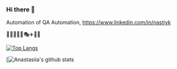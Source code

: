 ### Hi there 👋

Automation of QA Automation, https://www.linkedin.com/in/nastiyk

👩‍💻💃🚴‍♀️🎭✈️🍲🌺 
<!--
**nastiykr/nastiykr** is a ✨ _special_ ✨ repository because its `README.md` (this file) appears on your GitHub profile.

Here are some ideas to get you started:

- 🔭 I’m currently working on ...
- 🌱 I’m currently learning ...
- 👯 I’m looking to collaborate on ...
- 🤔 I’m looking for help with ...
- 💬 Ask me about ...
- 📫 How to reach me: ...
- 😄 Pronouns: ...
- ⚡ Fun fact: ...
-->

[![Top Langs](https://github-readme-stats.vercel.app/api/top-langs/?username=nastiykr&layout=compact)](https://github.com/nastiykr/github-readme-stats)

[![Anastasiia's github stats](https://github-readme-stats.vercel.app/api?username=nastiykr&show_icons=true&theme=buefy&show_icons=true)


